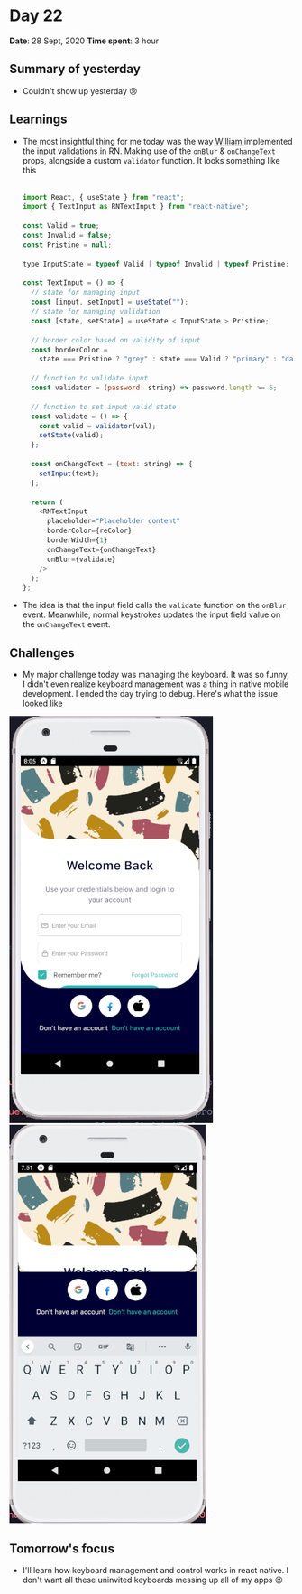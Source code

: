# Day 22

**Date**: 28 Sept, 2020
**Time spent**: 3 hour

## Summary of yesterday

- Couldn't show up yesterday 😢

## Learnings

- The most insightful thing for me today was the way [William](https://www.youtube.com/playlist?list=PLkOyNuxGl9jyhndcnbFcgNM81fZak7Rbw) implemented the input validations in RN. Making use of the `onBlur` & `onChangeText` props, alongside a custom `validator` function. It looks something like this <br> <br>

  ```js
  import React, { useState } from "react";
  import { TextInput as RNTextInput } from "react-native";

  const Valid = true;
  const Invalid = false;
  const Pristine = null;

  type InputState = typeof Valid | typeof Invalid | typeof Pristine;

  const TextInput = () => {
    // state for managing input
    const [input, setInput] = useState("");
    // state for managing validation
    const [state, setState] = useState < InputState > Pristine;

    // border color based on validity of input
    const borderColor =
      state === Pristine ? "grey" : state === Valid ? "primary" : "danger";

    // function to validate input
    const validator = (password: string) => password.length >= 6;

    // function to set input valid state
    const validate = () => {
      const valid = validator(val);
      setState(valid);
    };

    const onChangeText = (text: string) => {
      setInput(text);
    };

    return (
      <RNTextInput
        placeholder="Placeholder content"
        borderColor={reColor}
        borderWidth={1}
        onChangeText={onChangeText}
        onBlur={validate}
      />
    );
  };
  ```

- The idea is that the input field calls the `validate` function on the `onBlur` event. Meanwhile, normal keystrokes updates the input field value on the `onChangeText` event.

## Challenges

- My major challenge today was managing the keyboard. It was so funny, I didn't even realize keyboard management was a thing in native mobile development. I ended the day trying to debug. Here's what the issue looked like

![Keyboard management in RN](./../images/keyboard-management-2.png) ![Keyboard management in RN](./../images/keyboard-management-1.png)

## Tomorrow's focus

- I'll learn how keyboard management and control works in react native. I don't want all these uninvited keyboards messing up all of my apps 😉
